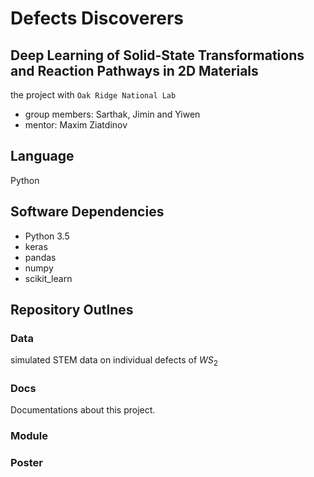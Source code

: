 # Defects Discoverers
## Deep Learning of Solid-State Transformations and Reaction Pathways in 2D Materials
the project with ```Oak Ridge National Lab ```
* group members: Sarthak, Jimin and Yiwen
* mentor: Maxim Ziatdinov

## Language
Python

## Software Dependencies
* Python 3.5
* keras
* pandas
* numpy
* scikit_learn
## Repository Outlnes
### Data
simulated STEM data on individual defects of $WS_2$
### Docs
Documentations about this project. 
### Module
### Poster
